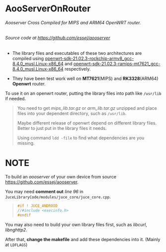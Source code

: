 # AooServerOnRouter

###### Aooserver Cross Compiled for *MIPS* and *ARM64*  OpenWRT router.

###### Source code at https://github.com/essej/aooserver

- The library files and executables of these two architectures are compiled using [openwrt-sdk-21.02.3-rockchip-armv8_gcc-8.4.0_musl.Linux-x86_64](https://downloads.openwrt.org/releases/21.02.3/targets/rockchip/armv8/openwrt-sdk-21.02.3-rockchip-armv8_gcc-8.4.0_musl.Linux-x86_64.tar.xz) and [openwrt-sdk-21.02.3-ramips-mt7621_gcc-8.4.0_musl.Linux-x86_64](https://downloads.openwrt.org/releases/21.02.3/targets/ramips/mt7621/openwrt-sdk-21.02.3-ramips-mt7621_gcc-8.4.0_musl.Linux-x86_64.tar.xz) respectively.

- They have been test work well on **MT7621**(MIPS) and **RK3328**(ARM64) **Openwrt** router.



To use it on an openwrt router, putting the library files into path like `/usr/lib` if needed.

> You need to get *mips_lib.tar.gz*  or *arm_lib.tar.gz*  unzipped and place files into your dependent directory, such as `/usr/lib`.
>
> Maybe different release of openwrt depend on different library files. Better to just put in the library files it needs.
>
> Using command `ldd -file` to find what dependencies are you missing.



# NOTE

To build an *aooserver* of your own device from source https://github.com/essej/aooserver. 

You may need **comment out** *line 96*  in `JuceLibraryCode/modules/juce_core/juce_core.cpp`.

> ```c
> #if ! JUCE_ANDROID
> //#include <execinfo.h>
> #endif
> ```

You may also need to build your own library files first, such as *libcurl*, *libnghttp2*. 

After that, **change the makefile** and add these dependencies into it. (Mainly at `LDFLAGS`)
